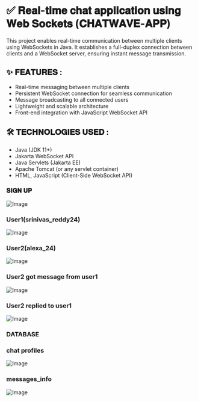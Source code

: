 # ✅ 𝐑𝐞𝐚𝐥-𝐭𝐢𝐦𝐞 𝐜𝐡𝐚𝐭 𝐚𝐩𝐩𝐥𝐢𝐜𝐚𝐭𝐢𝐨𝐧 𝐮𝐬𝐢𝐧𝐠 𝐖𝐞𝐛 𝐒𝐨𝐜𝐤𝐞𝐭𝐬 (𝐂𝐇𝐀𝐓𝐖𝐀𝐕𝐄-𝐀𝐏𝐏)

This project enables real-time communication between multiple clients using WebSockets in Java.
It establishes a full-duplex connection between clients and a WebSocket server, ensuring instant message transmission.

## ✨ 𝐅𝐄𝐀𝐓𝐔𝐑𝐄𝐒 :
- Real-time messaging between multiple clients
- Persistent WebSocket connection for seamless communication
- Message broadcasting to all connected users
- Lightweight and scalable architecture
- Front-end integration with JavaScript WebSocket API

## 🛠️ 𝐓𝐄𝐂𝐇𝐍𝐎𝐋𝐎𝐆𝐈𝐄𝐒 𝐔𝐒𝐄𝐃 :
* Java (JDK 11+)
* Jakarta WebSocket API
* Java Servlets (Jakarta EE)
* Apache Tomcat (or any servlet container)
* HTML, JavaScript (Client-Side WebSocket API)


### 𝐒𝐈𝐆𝐍 𝐔𝐏
![Image](https://github.com/user-attachments/assets/7b0c776c-d4a9-4418-aaf6-90d470bae06a)


### User1(srinivas_reddy24)
![Image](https://github.com/user-attachments/assets/8c14b46b-030d-440d-b16e-2b8c6efdab2c)

### User2(alexa_24)

![Image](https://github.com/user-attachments/assets/ab3ab6c8-2dab-4575-ae45-5c3ea05816ae)

### User2 got message from user1
![Image](https://github.com/user-attachments/assets/980e5e13-d41f-40cb-b256-a4c78acd11b8)


### User2 replied to user1
![Image](https://github.com/user-attachments/assets/245fb5bd-9464-48e0-ab8b-1595b186f13a)


### DATABASE
### chat profiles
![Image](https://github.com/user-attachments/assets/f5d07b1d-ae0a-4e07-b9c3-15d724f3a072)


### messages_info
![Image](https://github.com/user-attachments/assets/78ac479e-7894-40d7-87ac-66ae2ece01b1)



